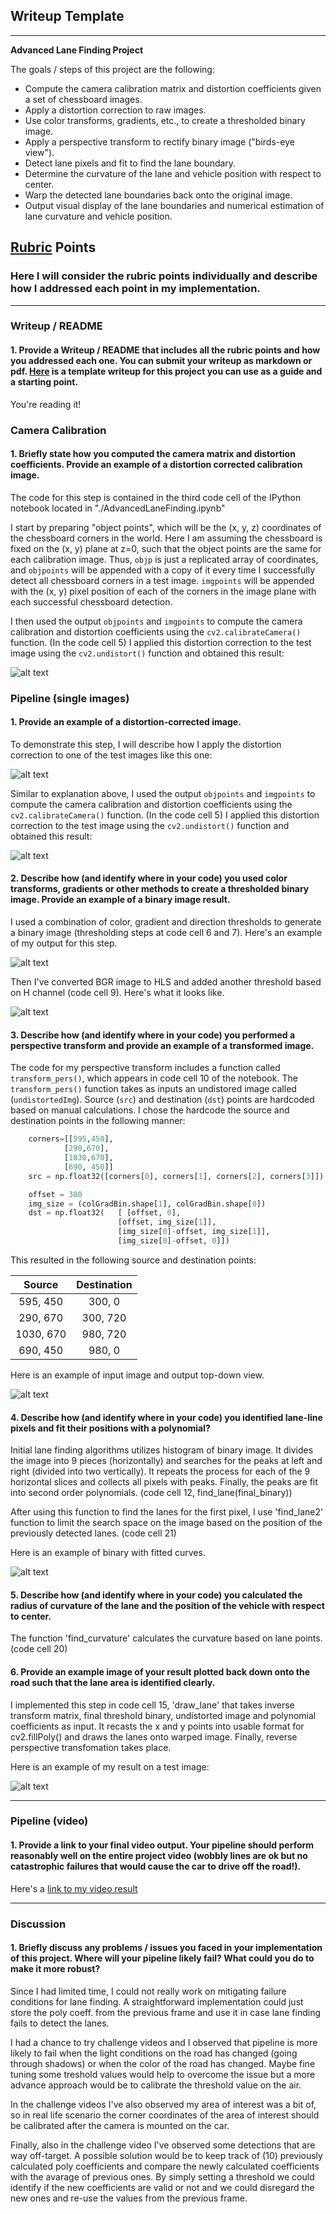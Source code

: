 ## Writeup Template

---

**Advanced Lane Finding Project**

The goals / steps of this project are the following:

* Compute the camera calibration matrix and distortion coefficients given a set of chessboard images.
* Apply a distortion correction to raw images.
* Use color transforms, gradients, etc., to create a thresholded binary image.
* Apply a perspective transform to rectify binary image ("birds-eye view").
* Detect lane pixels and fit to find the lane boundary.
* Determine the curvature of the lane and vehicle position with respect to center.
* Warp the detected lane boundaries back onto the original image.
* Output visual display of the lane boundaries and numerical estimation of lane curvature and vehicle position.

[//]: # (Image References)

[image1]: ./P1_Undist_Chess.jpg "Undisturbed Chess Board"
[image2]: ./P2_InputImg.jpg "Test Image"
[image3]: ./P3_UndistImg.jpg "Test Image - After Undistortion"
[image4]: ./P4_BinaryImg.jpg "Binary Example - 1"
[image5]: ./P5_AfterHLS.jpg "Binary Example - 1"
[image6]: ./P6_Persp_Transform.jpg "Before and After the Transformation"
[image7]: ./P7_Lanes_Found.jpg "Binary with Fitted Curves"
[image8]: ./P8_Filled_Lanes.jpg "Image with Filled Lanes"

[video1]: ./project_video_result.mp4 "Final Video"

## [Rubric](https://review.udacity.com/#!/rubrics/571/view) Points

### Here I will consider the rubric points individually and describe how I addressed each point in my implementation.  

---

### Writeup / README

#### 1. Provide a Writeup / README that includes all the rubric points and how you addressed each one.  You can submit your writeup as markdown or pdf.  [Here](https://github.com/udacity/CarND-Advanced-Lane-Lines/blob/master/writeup_template.md) is a template writeup for this project you can use as a guide and a starting point.  

You're reading it!

### Camera Calibration

#### 1. Briefly state how you computed the camera matrix and distortion coefficients. Provide an example of a distortion corrected calibration image.

The code for this step is contained in the third code cell of the IPython notebook located in "./AdvancedLaneFinding.ipynb" 

I start by preparing "object points", which will be the (x, y, z) coordinates of the chessboard corners in the world. Here I am assuming the chessboard is fixed on the (x, y) plane at z=0, such that the object points are the same for each calibration image.  Thus, `objp` is just a replicated array of coordinates, and `objpoints` will be appended with a copy of it every time I successfully detect all chessboard corners in a test image.  `imgpoints` will be appended with the (x, y) pixel position of each of the corners in the image plane with each successful chessboard detection.  

I then used the output `objpoints` and `imgpoints` to compute the camera calibration and distortion coefficients using the `cv2.calibrateCamera()` function. (In the code cell 5) I applied this distortion correction to the test image using the `cv2.undistort()` function and obtained this result: 

![alt text][image1]

### Pipeline (single images)

#### 1. Provide an example of a distortion-corrected image.

To demonstrate this step, I will describe how I apply the distortion correction to one of the test images like this one:

![alt text][image2]

Similar to explanation above, I used the output `objpoints` and `imgpoints` to compute the camera calibration and distortion coefficients using the `cv2.calibrateCamera()` function. (In the code cell 5) I applied this distortion correction to the test image using the `cv2.undistort()` function and obtained this result: 

![alt text][image3]


#### 2. Describe how (and identify where in your code) you used color transforms, gradients or other methods to create a thresholded binary image.  Provide an example of a binary image result.

I used a combination of color, gradient and direction thresholds to generate a binary image (thresholding steps at code cell 6 and 7).  Here's an example of my output for this step. 

![alt text][image4]

Then I've converted BGR image to HLS and added another threshold based on H channel (code cell 9). Here's what it looks like.

![alt text][image5]

#### 3. Describe how (and identify where in your code) you performed a perspective transform and provide an example of a transformed image.

The code for my perspective transform includes a function called `transform_pers()`, which appears in code cell 10 of the notebook.   The `transform_pers()` function takes as inputs an undistored image called (`undistortedImg`). Source (`src`) and destination (`dst`) points are hardcoded based on manual calculations.  I chose the hardcode the source and destination points in the following manner:

``` python
    corners=[[595,450],
            [290,670], 
            [1030,670], 
            [690, 450]]
    src = np.float32([corners[0], corners[1], corners[2], corners[3]])

    offset = 300
    img_size = (colGradBin.shape[1], colGradBin.shape[0])
    dst = np.float32(   [ [offset, 0],
                        [offset, img_size[1]],
                        [img_size[0]-offset, img_size[1]],
                        [img_size[0]-offset, 0]])
```

This resulted in the following source and destination points:

| Source        | Destination   | 
|:-------------:|:-------------:| 
| 595, 450      | 300, 0        | 
| 290, 670      | 300, 720      |
| 1030, 670     | 980, 720      |
| 690, 450      | 980, 0        |

Here is an example of input image and output top-down view.


![alt text][image6]


#### 4. Describe how (and identify where in your code) you identified lane-line pixels and fit their positions with a polynomial?

Initial lane finding algorithms utilizes histogram of binary image. It divides the image into 9 pieces (horizontally) and searches for the peaks at left and right (divided into two vertically). It repeats the process for each of the 9 horizontal slices and collects all pixels with peaks. Finally, the peaks are fit into second order polynomials. (code cell 12, find_lane(final_binary))

After using this function to find the lanes for the first pixel, I use 'find_lane2' function to limit the search space on the image based on the position of the previously detected lanes. (code cell 21)

Here is an example of binary with fitted curves.


![alt text][image7]


#### 5. Describe how (and identify where in your code) you calculated the radius of curvature of the lane and the position of the vehicle with respect to center.

The function 'find_curvature' calculates the curvature based on lane points. (code cell 20)

#### 6. Provide an example image of your result plotted back down onto the road such that the lane area is identified clearly.

I implemented this step in code cell 15, 'draw_lane' that takes inverse transform matrix, final threshold binary, undistorted image and polynomial coefficients as input.  It recasts the x and y points into usable format for cv2.fillPoly() and draws the lanes onto warped image. Finally, reverse perspective transfomation takes place.

Here is an example of my result on a test image:

![alt text][image8]

---

### Pipeline (video)

#### 1. Provide a link to your final video output.  Your pipeline should perform reasonably well on the entire project video (wobbly lines are ok but no catastrophic failures that would cause the car to drive off the road!).

Here's a [link to my video result](./project_video.mp4)

---

### Discussion

#### 1. Briefly discuss any problems / issues you faced in your implementation of this project.  Where will your pipeline likely fail?  What could you do to make it more robust?

Since I had limited time, I could not really work on mitigating failure conditions for lane finding. A straightforward implementation could just store the poly coeff. from the previous frame and use it in case lane finding fails to detect the lanes. 

I had a chance to try challenge videos and I observed that pipeline is more likely to fail when the light conditions on the road has changed (going through shadows) or when the color of the road has changed. Maybe fine tuning some treshold values would help to overcome the issue but a more advance approach would be to calibrate the threshold value on the air.

In the challenge videos I've also observed my area of interest was a bit of, so in real life scenario the corner coordinates of the area of interest should be calibrated after the camera is mounted on the car.

Finally, also in the challenge video I've observed some detections that are way off-target. A possible solution would be to keep track of (10) previously calculated poly coefficients and compare the newly calculated coefficients with the avarage of previous ones. By simply setting a threshold we could identify if the new coefficients are valid or not and we could disregard the new ones and re-use the values from the previous frame.
